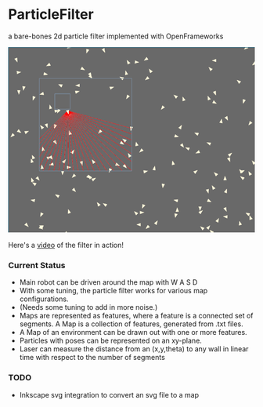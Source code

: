 ParticleFilter
==============
a bare-bones 2d particle filter implemented with OpenFrameworks

![laserScanner](https://raw.githubusercontent.com/Poofjunior/ParticleFilter/master/pics/particleFilter1.png)

Here's a [video](http://www.youtube.com/watch?v=DY-l30yNMYU&list=UUc8qYIxKs4CkRFSN7Vdn-lw)
of the filter in action!

### Current Status
* Main robot can be driven around the map with W A S D
* With some tuning, the particle filter works for various map configurations. 
* (Needs some tuning to add in more noise.)
* Maps are represented as features, where a feature is a connected set of
  segments. A Map is a collection of features, generated from .txt files. 
* A Map of an environment can be drawn out with one or more features.
* Particles with poses can be represented on an xy-plane.
* Laser can measure the distance from an (x,y,theta) to any wall in linear
  time with respect to the number of segments

### TODO
* Inkscape svg integration to convert an svg file to a map
